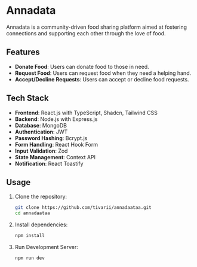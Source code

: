 # Annadata

Annadata is a community-driven food sharing platform aimed at fostering connections and supporting each other through the love of food.

## Features

- **Donate Food**: Users can donate food to those in need.
- **Request Food**: Users can request food when they need a helping hand.
- **Accept/Decline Requests**: Users can accept or decline food requests.

## Tech Stack

- **Frontend**: React.js with TypeScript, Shadcn, Tailwind CSS
- **Backend**: Node.js with Express.js
- **Database**: MongoDB
- **Authentication**: JWT
- **Password Hashing**: Bcrypt.js
- **Form Handling**: React Hook Form
- **Input Validation**: Zod
- **State Management**: Context API
- **Notification**: React Toastify

## Usage

1. Clone the repository:

   ```bash
   git clone https://github.com/tivarii/annadaataa.git
   cd annadaataa

2. Install dependencies:

   ```bash
   npm install
   
3. Run Development Server:

   ```bash
   npm run dev 
